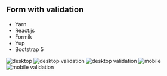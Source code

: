 ## Form with validation

- Yarn
- React.js
- Formik
- Yup
- Bootstrap 5

![desktop](https://i.imgur.com/N7bAC4C.png)
![desktop validation](https://i.imgur.com/RU8QL9i.png)
![desktop validation](https://i.imgur.com/XexwFRJ.png)
![mobile](https://i.imgur.com/9kYRwMQ.png)
![mobile validation](https://i.imgur.com/V6fokcq.png)
